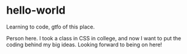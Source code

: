 # hello-world
Learning to code, gtfo of this place. 

Person here. I took a class in CSS in college, and now I want to put the coding behind my big ideas. Looking forward to being on here!  
